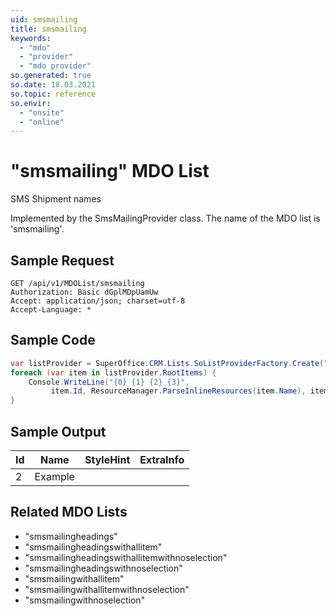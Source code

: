 ```yaml
---
uid: smsmailing
title: smsmailing
keywords:
  - "mdo"
  - "provider"
  - "mdo provider"
so.generated: true
so.date: 18.03.2021
so.topic: reference
so.envir:
  - "onsite"
  - "online"
---
```


# "smsmailing" MDO List
SMS Shipment names



Implemented by the <see cref="T:SuperOffice.CRM.Lists.SmsMailingProvider">SmsMailingProvider</see> class.
The name of the MDO list is 'smsmailing'.




## Sample Request

```http!
GET /api/v1/MDOList/smsmailing
Authorization: Basic dGplMDpUamUw
Accept: application/json; charset=utf-8
Accept-Language: *

```

## Sample Code
```cs
var listProvider = SuperOffice.CRM.Lists.SoListProviderFactory.Create("smsmailing", forceFlatList: true);
foreach (var item in listProvider.RootItems) {
    Console.WriteLine("{0} {1} {2} {3}", 
         item.Id, ResourceManager.ParseInlineResources(item.Name), item.StyleHint, item.ExtraInfo);
}
```

## Sample Output

|Id   | Name  |StyleHint|ExtraInfo |
| --- | ----- | ------- | -------- |
| 2 | Example | | |


## Related MDO Lists

* "smsmailingheadings"
* "smsmailingheadingswithallitem"
* "smsmailingheadingswithallitemwithnoselection"
* "smsmailingheadingswithnoselection"
* "smsmailingwithallitem"
* "smsmailingwithallitemwithnoselection"
* "smsmailingwithnoselection"
